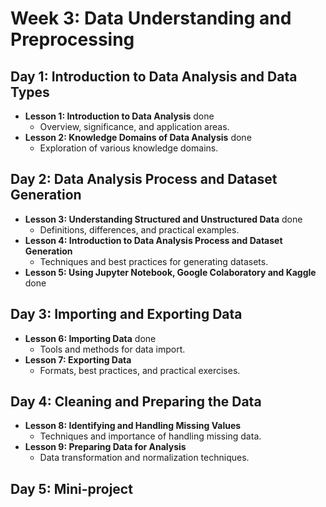# Week 3: Data Understanding and Preprocessing

## Day 1: Introduction to Data Analysis and Data Types
- **Lesson 1: Introduction to Data Analysis** done
  - Overview, significance, and application areas.
- **Lesson 2: Knowledge Domains of Data Analysis** done
  - Exploration of various knowledge domains.

## Day 2: Data Analysis Process and Dataset Generation
- **Lesson 3: Understanding Structured and Unstructured Data** done
  - Definitions, differences, and practical examples.
- **Lesson 4: Introduction to Data Analysis Process and Dataset Generation**
  - Techniques and best practices for generating datasets. 
- **Lesson 5: Using Jupyter Notebook, Google Colaboratory and Kaggle** done 

## Day 3: Importing and Exporting Data
- **Lesson 6: Importing Data** done 
  - Tools and methods for data import.
- **Lesson 7: Exporting Data**
  - Formats, best practices, and practical exercises.

## Day 4: Cleaning and Preparing the Data
- **Lesson 8: Identifying and Handling Missing Values**
  - Techniques and importance of handling missing data.
- **Lesson 9: Preparing Data for Analysis**
  - Data transformation and normalization techniques.

## Day 5: Mini-project






